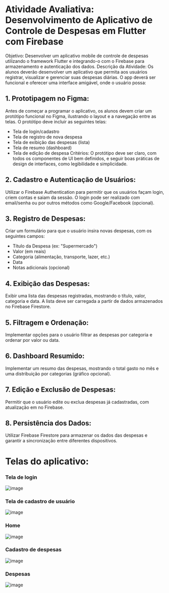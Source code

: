 # Atividade Avaliativa: Desenvolvimento de Aplicativo de Controle de Despesas em Flutter com Firebase

Objetivo: Desenvolver um aplicativo mobile de controle de despesas utilizando o framework Flutter e integrando-o com o Firebase para armazenamento e autenticação dos dados.
Descrição da Atividade:
Os alunos deverão desenvolver um aplicativo que permita aos usuários registrar, visualizar e gerenciar suas despesas diárias. O app deverá ser funcional e oferecer uma interface amigável, onde o usuário possa:

## 1.	Prototipagem no Figma:
Antes de começar a programar o aplicativo, os alunos devem criar um protótipo funcional no Figma, ilustrando o layout e a navegação entre as telas.
O protótipo deve incluir as seguintes telas:
- Tela de login/cadastro
- Tela de registro de nova despesa
- Tela de exibição das despesas (lista)
- Tela de resumo (dashboard)
- Tela de edição de despesa
Critérios: O protótipo deve ser claro, com todos os componentes de UI bem definidos, e seguir boas práticas de design de interfaces, como legibilidade e simplicidade.

## 2.	Cadastro e Autenticação de Usuários:
Utilizar o Firebase Authentication para permitir que os usuários façam login, criem contas e saiam da sessão.
O login pode ser realizado com email/senha ou por outros métodos como Google/Facebook (opcional).

## 3.	Registro de Despesas:
Criar um formulário para que o usuário insira novas despesas, com os seguintes campos:
- Título da Despesa (ex: "Supermercado")
- Valor (em reais)
- Categoria (alimentação, transporte, lazer, etc.)
- Data
- Notas adicionais (opcional)
    
## 4.	Exibição das Despesas:
Exibir uma lista das despesas registradas, mostrando o título, valor, categoria e data.
A lista deve ser carregada a partir de dados armazenados no Firebase Firestore.

## 5.	Filtragem e Ordenação:
Implementar opções para o usuário filtrar as despesas por categoria e ordenar por valor ou data.

## 6.	Dashboard Resumido:
Implementar um resumo das despesas, mostrando o total gasto no mês e uma distribuição por categorias (gráfico opcional).

## 7.	Edição e Exclusão de Despesas:
Permitir que o usuário edite ou exclua despesas já cadastradas, com atualização em no Firebase.
 	
## 8.	Persistência dos Dados:
Utilizar Firebase Firestore para armazenar os dados das despesas e garantir a sincronização entre diferentes dispositivos.

# Telas do aplicativo:
### Tela de login
![image](https://github.com/user-attachments/assets/209ee489-d187-446a-849b-112f2b340626)
### Tela de cadastro de usuário
![image](https://github.com/user-attachments/assets/a8c8151b-2714-4b16-934a-981df6ec2338)
### Home
![image](https://github.com/user-attachments/assets/ba7d5fee-c2c1-41ff-8e5e-ac4a5d288ae6)
### Cadastro de despesas
![image](https://github.com/user-attachments/assets/a2aa033f-baa5-4d61-abdb-70406ccfc953)
### Despesas
![image](https://github.com/user-attachments/assets/bd6edea0-b015-41eb-adfd-4c5fe3786f1c)





